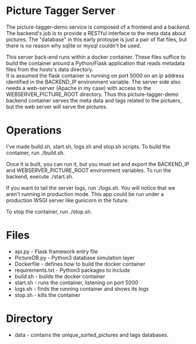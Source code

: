# Picture Tagger Server
The picture-tagger-demo service is composed of a frontend and a backend.
The backend's job is to provide a RESTful interface to the meta data about
pictures.  The "database" in this early protoype is just a pair of flat files,
but there is no reason why sqlite or mysql couldn't be used.

This server back-end runs within a docker container.
These files suffice to build the container around a Python/Flask application
that reads metadata files from the hosts's data directory.  
It is assumed the flask container is running on port 5000 on an ip
address identified in the BACKEND_IP environment variable.
The server side also needs a web-server (Apache in my case) with access to the 
WEBSERVER_PICTURE_ROOT directory.
Thus this picture-tagger-demo backend container serves the meta data 
and tags related to the pictuers, but
the web server will serve the pictures.

# Operations
I've made build.sh, start.sh, logs.sh and stop.sh scripts.  To build
the container, run ./build.sh.  

Once it is built, you can run it, but you 
must set and export the BACKEND_IP and WEBSERVER_PICTURE_ROOT environment
variables.  To run the backend, execute ./start.sh.

If you want to tail the server logs, run ./logs.sh.  You will notice that
we aren't running in production mode.  This app could be run under 
a production WSGI server like gunicorn in the future.

To stop the container, run ./stop.sh.

# Files
- api.py - Flask framework entry file
- PictureDB.py - Python3 database simulation layer
- Dockerfile - defines how to build the docker container
- requirements.txt - Python3 packages to include
- build.sh - builds the docker container
- start.sh - runs the container, listening on port 5000
- logs.sh - finds the running container and shows its logs
- stop.sh - kills the container 

# Directory
- data - contains the unique_sorted_pictures and tags databases.


